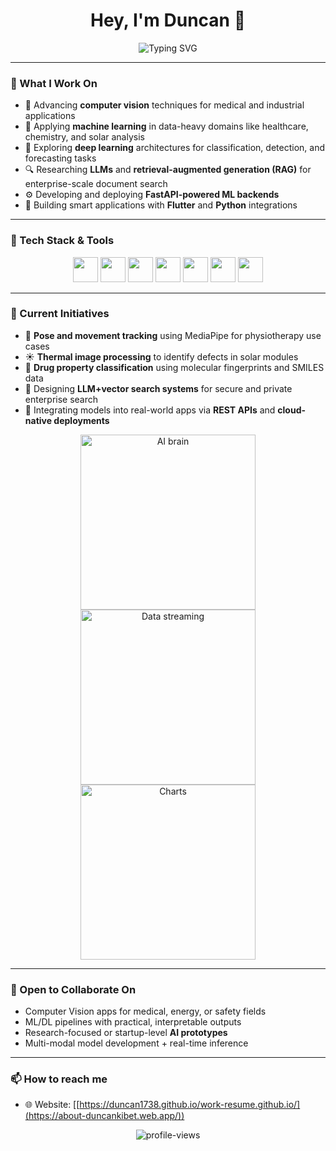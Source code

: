 <h1 align="center">Hey, I'm Duncan 👋</h1>

<p align="center">
  <img src="https://readme-typing-svg.herokuapp.com?font=Fira+Code&size=22&pause=1000&color=F7F7F7&center=true&vCenter=true&width=420&lines=PhD+Student+in+Big+Data;Computer+Vision+%7C+ML+%7C+LLMs;From+Research+to+Real+World+Solutions" alt="Typing SVG" />
</p>

---

### 🧠 What I Work On

- 🔬 Advancing **computer vision** techniques for medical and industrial applications  
- 🧬 Applying **machine learning** in data-heavy domains like healthcare, chemistry, and solar analysis  
- 🧠 Exploring **deep learning** architectures for classification, detection, and forecasting tasks  
- 🔍 Researching **LLMs** and **retrieval-augmented generation (RAG)** for enterprise-scale document search  
- ⚙️ Developing and deploying **FastAPI-powered ML backends**  
- 📱 Building smart applications with **Flutter** and **Python** integrations

---

### 🔧 Tech Stack & Tools

<p align="center">
  <img src="https://cdn.jsdelivr.net/gh/devicons/devicon/icons/python/python-original.svg" height="40" />
  <img src="https://cdn.jsdelivr.net/gh/devicons/devicon/icons/flutter/flutter-original.svg" height="40" />
  <img src="https://upload.wikimedia.org/wikipedia/commons/2/21/Matlab_Logo.png" height="40" />
  <img src="https://cdn.jsdelivr.net/gh/devicons/devicon/icons/docker/docker-original.svg" height="40" />
  <img src="https://cdn.jsdelivr.net/gh/devicons/devicon/icons/pytorch/pytorch-original.svg" height="40" />
  <img src="https://cdn.jsdelivr.net/gh/devicons/devicon/icons/tensorflow/tensorflow-original.svg" height="40" />
  <img src="https://cdn.jsdelivr.net/gh/devicons/devicon/icons/github/github-original.svg" height="40" />
</p>

---

### 🧪 Current Initiatives

- 👣 **Pose and movement tracking** using MediaPipe for physiotherapy use cases  
- ☀️ **Thermal image processing** to identify defects in solar modules  
- 🧬 **Drug property classification** using molecular fingerprints and SMILES data  
- 🧠 Designing **LLM+vector search systems** for secure and private enterprise search  
- 🔌 Integrating models into real-world apps via **REST APIs** and **cloud-native deployments**

<p align="center">
  <img src="https://media.giphy.com/media/3o7abB06u9bNzA8lu8/giphy.gif" width="280" alt="AI brain" />
  <img src="https://media.giphy.com/media/l3vR85PnGsBwu1PFK/giphy.gif" width="280" alt="Data streaming" />
  <img src="https://media.giphy.com/media/XIqCQx02E1U9W/giphy.gif" width="280" alt="Charts" />
</p>

---

### 🤝 Open to Collaborate On

- Computer Vision apps for medical, energy, or safety fields  
- ML/DL pipelines with practical, interpretable outputs  
- Research-focused or startup-level **AI prototypes**  
- Multi-modal model development + real-time inference

---

### 📫 How to reach me

- 🌐 Website: [[https://duncan1738.github.io/work-resume.github.io/](https://about-duncankibet.web.app/))  


<p align="center">
  <img src="https://komarev.com/ghpvc/?username=Duncan1738&label=Profile+views&color=0e75b6&style=flat" alt="profile-views" />
</p>

